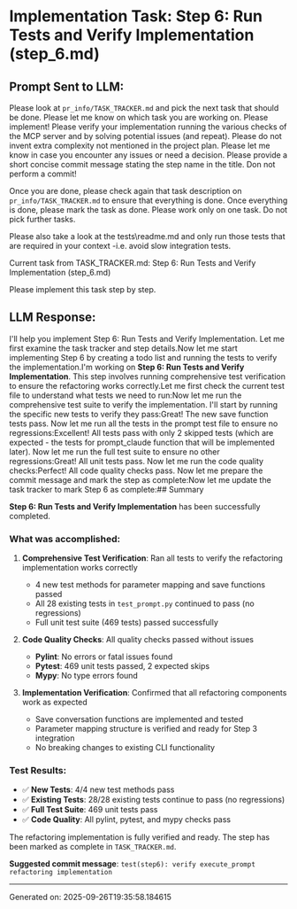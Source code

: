# Implementation Task: Step 6: Run Tests and Verify Implementation (step_6.md)

## Prompt Sent to LLM:
Please look at `pr_info/TASK_TRACKER.md` and pick the next task that should be done.
Please let me know on which task you are working on.
Please implement!
Please verify your implementation running the various checks of the MCP server and by solving potential issues (and repeat).
Please do not invent extra complexity not mentioned in the project plan.
Please let me know in case you encounter any issues or need a decision.
Please provide a short concise commit message stating the step name in the title. Don not perform a commit!

Once you are done, please check again that task description on `pr_info/TASK_TRACKER.md` to ensure that everything is done.
Once everything is done, please mark the task as done.
Please work only on one task. Do not pick further tasks.

Please also take a look at the tests\readme.md and only run those tests that are required in your context -i.e. avoid slow integration tests.

Current task from TASK_TRACKER.md: Step 6: Run Tests and Verify Implementation (step_6.md)

Please implement this task step by step.

## LLM Response:
I'll help you implement Step 6: Run Tests and Verify Implementation. Let me first examine the task tracker and step details.Now let me start implementing Step 6 by creating a todo list and running the tests to verify the implementation.I'm working on **Step 6: Run Tests and Verify Implementation**. This step involves running comprehensive test verification to ensure the refactoring works correctly.Let me first check the current test file to understand what tests we need to run:Now let me run the comprehensive test suite to verify the implementation. I'll start by running the specific new tests to verify they pass:Great! The new save function tests pass. Now let me run all the tests in the prompt test file to ensure no regressions:Excellent! All tests pass with only 2 skipped tests (which are expected - the tests for prompt_claude function that will be implemented later). Now let me run the full test suite to ensure no other regressions:Great! All unit tests pass. Now let me run the code quality checks:Perfect! All code quality checks pass. Now let me prepare the commit message and mark the step as complete:Now let me update the task tracker to mark Step 6 as complete:## Summary

**Step 6: Run Tests and Verify Implementation** has been successfully completed.

### What was accomplished:

1. **Comprehensive Test Verification**: Ran all tests to verify the refactoring implementation works correctly
   - 4 new test methods for parameter mapping and save functions passed
   - All 28 existing tests in `test_prompt.py` continued to pass (no regressions)
   - Full unit test suite (469 tests) passed successfully

2. **Code Quality Checks**: All quality checks passed without issues
   - **Pylint**: No errors or fatal issues found
   - **Pytest**: 469 unit tests passed, 2 expected skips
   - **Mypy**: No type errors found

3. **Implementation Verification**: Confirmed that all refactoring components work as expected
   - Save conversation functions are implemented and tested
   - Parameter mapping structure is verified and ready for Step 3 integration
   - No breaking changes to existing CLI functionality

### Test Results:
- ✅ **New Tests**: 4/4 new test methods pass
- ✅ **Existing Tests**: 28/28 existing tests continue to pass (no regressions)
- ✅ **Full Test Suite**: 469 unit tests pass
- ✅ **Code Quality**: All pylint, pytest, and mypy checks pass

The refactoring implementation is fully verified and ready. The step has been marked as complete in `TASK_TRACKER.md`.

**Suggested commit message**: `test(step6): verify execute_prompt refactoring implementation`

---
Generated on: 2025-09-26T19:35:58.184615